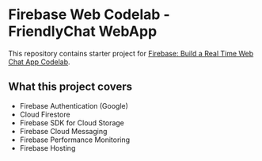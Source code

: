 # Firebase Web Codelab - FriendlyChat WebApp

This repository contains starter project for [Firebase: Build a Real Time Web Chat App Codelab](https://codelabs.developers.google.com/codelabs/firebase-web/).

## What this project covers
* Firebase Authentication (Google)
* Cloud Firestore
* Firebase SDK for Cloud Storage
* Firebase Cloud Messaging
* Firebase Performance Monitoring
* Firebase Hosting
